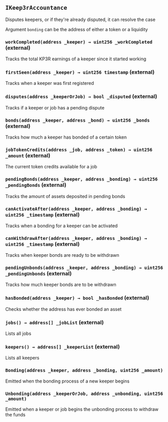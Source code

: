 ## `IKeep3rAccountance`

Disputes keepers, or if they're already disputed, it can resolve the case


Argument `bonding` can be the address of either a token or a liquidity


### `workCompleted(address _keeper) → uint256 _workCompleted` (external)

Tracks the total KP3R earnings of a keeper since it started working




### `firstSeen(address _keeper) → uint256 timestamp` (external)

Tracks when a keeper was first registered




### `disputes(address _keeperOrJob) → bool _disputed` (external)

Tracks if a keeper or job has a pending dispute




### `bonds(address _keeper, address _bond) → uint256 _bonds` (external)

Tracks how much a keeper has bonded of a certain token




### `jobTokenCredits(address _job, address _token) → uint256 _amount` (external)

The current token credits available for a job




### `pendingBonds(address _keeper, address _bonding) → uint256 _pendingBonds` (external)

Tracks the amount of assets deposited in pending bonds




### `canActivateAfter(address _keeper, address _bonding) → uint256 _timestamp` (external)

Tracks when a bonding for a keeper can be activated




### `canWithdrawAfter(address _keeper, address _bonding) → uint256 _timestamp` (external)

Tracks when keeper bonds are ready to be withdrawn




### `pendingUnbonds(address _keeper, address _bonding) → uint256 _pendingUnbonds` (external)

Tracks how much keeper bonds are to be withdrawn




### `hasBonded(address _keeper) → bool _hasBonded` (external)

Checks whether the address has ever bonded an asset




### `jobs() → address[] _jobList` (external)

Lists all jobs




### `keepers() → address[] _keeperList` (external)

Lists all keepers





### `Bonding(address _keeper, address _bonding, uint256 _amount)`

Emitted when the bonding process of a new keeper begins




### `Unbonding(address _keeperOrJob, address _unbonding, uint256 _amount)`

Emitted when a keeper or job begins the unbonding process to withdraw the funds






